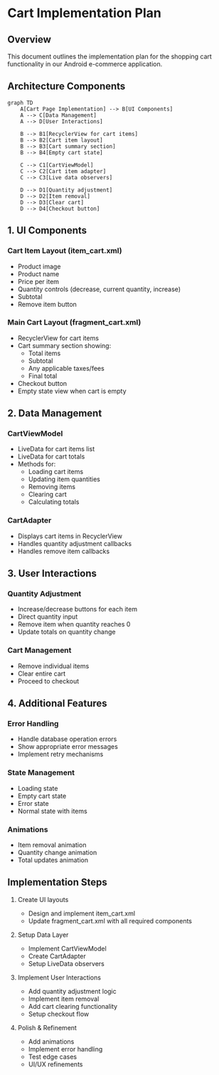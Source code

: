 # Cart Implementation Plan

## Overview
This document outlines the implementation plan for the shopping cart functionality in our Android e-commerce application.

## Architecture Components

```mermaid
graph TD
    A[Cart Page Implementation] --> B[UI Components]
    A --> C[Data Management]
    A --> D[User Interactions]
    
    B --> B1[RecyclerView for cart items]
    B --> B2[Cart item layout]
    B --> B3[Cart summary section]
    B --> B4[Empty cart state]
    
    C --> C1[CartViewModel]
    C --> C2[Cart item adapter]
    C --> C3[Live data observers]
    
    D --> D1[Quantity adjustment]
    D --> D2[Item removal]
    D --> D3[Clear cart]
    D --> D4[Checkout button]
```

## 1. UI Components

### Cart Item Layout (item_cart.xml)
- Product image
- Product name
- Price per item
- Quantity controls (decrease, current quantity, increase)
- Subtotal
- Remove item button

### Main Cart Layout (fragment_cart.xml)
- RecyclerView for cart items
- Cart summary section showing:
  - Total items
  - Subtotal
  - Any applicable taxes/fees
  - Final total
- Checkout button
- Empty state view when cart is empty

## 2. Data Management

### CartViewModel
- LiveData for cart items list
- LiveData for cart totals
- Methods for:
  - Loading cart items
  - Updating item quantities
  - Removing items
  - Clearing cart
  - Calculating totals

### CartAdapter
- Displays cart items in RecyclerView
- Handles quantity adjustment callbacks
- Handles remove item callbacks

## 3. User Interactions

### Quantity Adjustment
- Increase/decrease buttons for each item
- Direct quantity input
- Remove item when quantity reaches 0
- Update totals on quantity change

### Cart Management
- Remove individual items
- Clear entire cart
- Proceed to checkout

## 4. Additional Features

### Error Handling
- Handle database operation errors
- Show appropriate error messages
- Implement retry mechanisms

### State Management
- Loading state
- Empty cart state
- Error state
- Normal state with items

### Animations
- Item removal animation
- Quantity change animation
- Total updates animation

## Implementation Steps

1. Create UI layouts
   - Design and implement item_cart.xml
   - Update fragment_cart.xml with all required components

2. Setup Data Layer
   - Implement CartViewModel
   - Create CartAdapter
   - Setup LiveData observers

3. Implement User Interactions
   - Add quantity adjustment logic
   - Implement item removal
   - Add cart clearing functionality
   - Setup checkout flow

4. Polish & Refinement
   - Add animations
   - Implement error handling
   - Test edge cases
   - UI/UX refinements